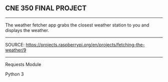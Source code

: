 CNE 350 FINAL PROJECT 
-
___
The weather fetcher app grabs the closest weather station to you and displays the weather. 
___
SOURCE: https://projects.raspberrypi.org/en/projects/fetching-the-weather/9
___
Requests Module

Python 3

